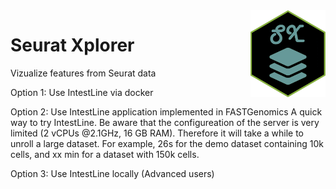 <img src="logo-sx.png" align="right" width=120 height=139 alt="" />

# Seurat Xplorer
Vizualize features from Seurat data

Option 1: Use IntestLine via docker

Option 2: Use IntestLine application implemented in FASTGenomics A quick way to try IntestLine. Be aware that the configureation of the server is very limited (2 vCPUs @2.1GHz, 16 GB RAM). Therefore it will take a while to unroll a large dataset. For example, 26s for the demo dataset containing 10k cells, and xx min for a dataset with 150k cells.

Option 3: Use IntestLine locally (Advanced users)
